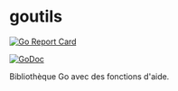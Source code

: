 # goutils

[![Go Report Card](https://goreportcard.com/badge/github.com/fabienbellanger/goutils)](https://goreportcard.com/report/github.com/fabienbellanger/goutils)

[![GoDoc](https://godoc.org/github.com/fabienbellanger/goutils?status.svg)](https://godoc.org/github.com/fabienbellanger/goutils)

Bibliothèque Go avec des fonctions d'aide.
